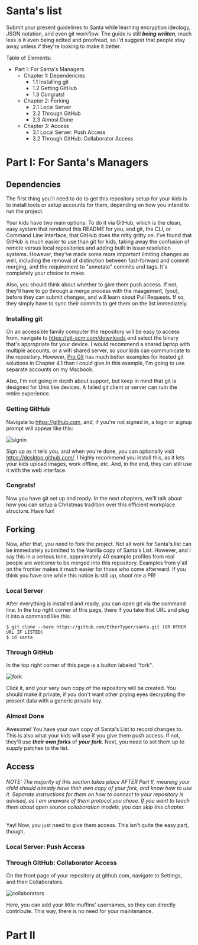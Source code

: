 # Santa's list

Submit your present guidelines to Santa while learning encryption ideology, JSON notation, and even git workflow. The guide is still _**being wriiten**_, much less is it even being edited and proofread, so I'd suggest that people stay away unless if they're looking to make it better.

Table of Elements:
- Part I: For Santa's Managers
  - Chapter 1: Dependencies
    - 1.1 Installing git
    - 1.2 Getting GitHub
    - 1.3 Congrats!
  - Chapter 2: Forking
    - 2.1 Local Server
    - 2.2 Through GitHub
    - 2.3 Almost Done
  - Chapter 3: Access
    - 3.1 Local Server: Push Access
    - 3.2 Through GitHub: Collaborator Access

# Part I: For Santa's Managers

## Dependencies

The first thing you'll need to do to get this repository setup for your kids is to install tools or setup accounts for them, depending on how you intend to run the project.

Your kids have two main options: To do it via GitHub, which is the clean, easy system that rendered this README for you, and git, the CLI, or Command Line Interface, that GitHub does the nitty gritty on. I've found that GitHub is much easier to use than git for kids, taking away the confusion of remote versus local repositories and adding built in issue resolution systems. However, they've made some more important limiting changes as well, including the removal of distinction between fast-forward and commit merging, and the requirement to "annotate" commits and tags. It's completely your choice to make.

Also, you should think about whether to give them push access. If not, they'll have to go through a merge process with the maagement, (you), before they can submit changes, and will learn about Pull Requests. If so, they simply have to sync their commits to get them on the list immediately.

### Installing git

On an accessible family computer the repository will be easy to access from, navigate to <https://git-scm.com/downloads> and select the binary that's appropriate for your device. I would recommend a shared laptop with multiple accounts, or a wifi shared server, so your kids can communicate to the repository. However, [Pro Git](https://git-scm.com/book/en/v1/Git-on-the-Server-The-Protocols) has much better examples for hosted git solutions in Chapter 4.1 than I could give.In this example, I'm going to use separate accounts on my Macbook.

Also, I'm not going in depth about support, but keep in mind that git is designed for Unix like devices. A failed git client or server can ruin the entire experience.

### Getting GitHub

Navigate to <https://github.com>, and, if you're not signed in, a login or signup prompt will appear like this:

![signin](https://cloud.githubusercontent.com/assets/16024539/12304719/9e351444-b9f6-11e5-9a83-d4e014367d5c.PNG)

Sign up as it tells you, and when you're done, you can optionally visit <https://desktop.github.com/>. I highly recommend you install this, as it lets your kids upload images, work offline, etc. And, in the end, they can still use it with the web interface.

### Congrats!

Now you have git set up and ready. In the next chapters, we'll talk about how you can setup a Christmas tradition over this efficient workplace structure. Have fun!

## Forking

Now, after that, you need to fork the project. Not all work for Santa's list can be immediately submitted to the Vanilla copy of Santa's List. However, and I say this in a serious tone, apprximately 40 example profiles from real people are welcome to be merged into this repository. Examples from y'all on the frontier makes it much easier for those who come afterward. If you think you have one while this notice is still up, shoot me a PR!

### Local Server

After everything is installed and ready, you can open git via the command line. In the top right corner of this page, there If you take that URL and plug it into a command like this:

```shell
$ git clone --bare https://github.com/EtherTyper/santa.git (OR OTHER URL IF LISTED)
$ cd santa
```

### Through GitHub

In the top right corner of this page is a button labeled "fork".

![fork](https://cloud.githubusercontent.com/assets/16024539/12304937/ca38948e-b9f7-11e5-8efc-288dbafeadbb.png)

Click it, and your very own copy of the repository will be created. You should make it private, if you don't want other prying eyes decrypting the present data with a generic private key.

### Almost Done

Awesome! You have your own copy of Santa's List to record changes to. This is also what your kids will use if you give them push access. If not, they'll use _**their own forks**_ of _**your fork**_. Next, you need to set them up to supply patches to the list.

## Access

###### NOTE: The majority of this section takes place AFTER Part II, meaning your child should already have their own copy of your fork, and know how to use it. Separate instructions for them on how to connect to your repository is advised, as I am unaware of them protocol you chose. If you want to teach them about open source collaboration models, you can skip this chapter.

Yay! Now, you just need to give them access. This isn't quite the easy part, though.

### Local Server: Push Access

### Through GitHub: Collaborator Access

On the front page of your repository at github.com, navigate to Settings, and then Collaborators.

![collaborators](https://cloud.githubusercontent.com/assets/16024539/12362612/e2eed8d8-bb89-11e5-857a-ad93d69f8335.PNG)

Here, you can add your little muffins' usernames, so they can directly contribute. This way, there is no need for your maintenance.

# Part II
